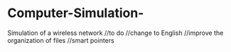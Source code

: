 # Computer-Simulation-
Simulation of a wireless network
//to do
//change to English
//improve the organization of files
//smart pointers

